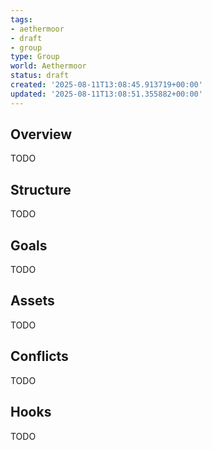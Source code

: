 ```yaml
---
tags:
- aethermoor
- draft
- group
type: Group
world: Aethermoor
status: draft
created: '2025-08-11T13:08:45.913719+00:00'
updated: '2025-08-11T13:08:51.355882+00:00'
---
```



## Overview

TODO
## Structure

TODO
## Goals

TODO
## Assets

TODO
## Conflicts

TODO
## Hooks

TODO
